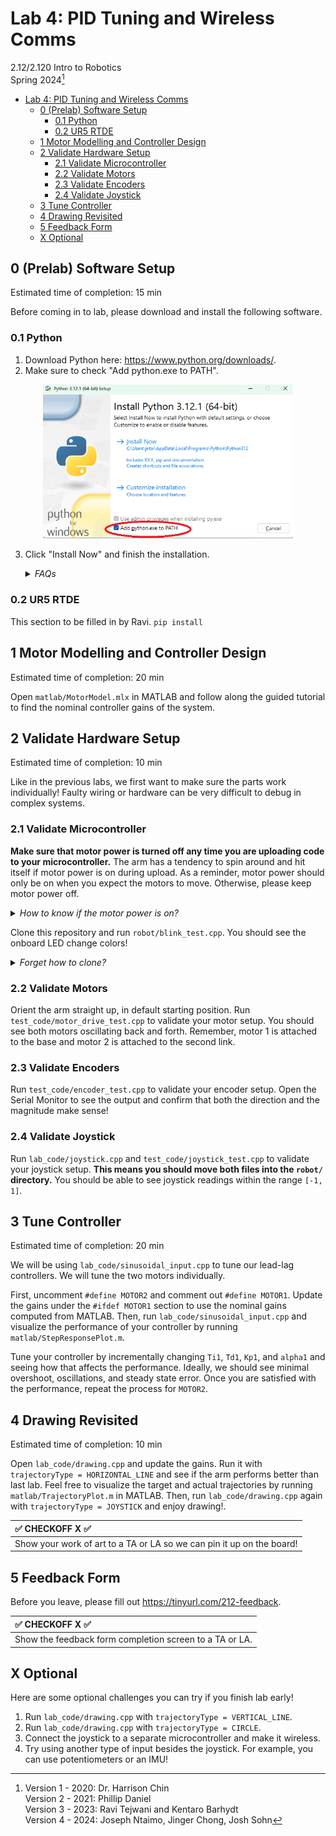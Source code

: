 # Lab 4: PID Tuning and Wireless Comms

2.12/2.120 Intro to Robotics  
Spring 2024[^1]

- [Lab 4: PID Tuning and Wireless Comms](#lab-4-pid-tuning-and-wireless-comms)
  - [0 (Prelab) Software Setup](#0-prelab-software-setup)
    - [0.1 Python](#01-python)
    - [0.2 UR5 RTDE](#02-ur5-rtde)
  - [1 Motor Modelling and Controller Design](#1-motor-modelling-and-controller-design)
  - [2 Validate Hardware Setup](#2-validate-hardware-setup)
    - [2.1 Validate Microcontroller](#21-validate-microcontroller)
    - [2.2 Validate Motors](#22-validate-motors)
    - [2.3 Validate Encoders](#23-validate-encoders)
    - [2.4 Validate Joystick](#24-validate-joystick)
  - [3 Tune Controller](#3-tune-controller)
  - [4 Drawing Revisited](#4-drawing-revisited)
  - [5 Feedback Form](#5-feedback-form)
  - [X Optional](#x-optional)

## 0 (Prelab) Software Setup

Estimated time of completion: 15 min

Before coming in to lab, please download and install the following software.

### 0.1 Python 

1. Download Python here: https://www.python.org/downloads/.
2. Make sure to check "Add python.exe to PATH".
  
<p align="center">
<img src="./.images/Python_install.png" alt="ik" width="400"/>
</p>

3. Click "Install Now" and finish the installation.

    <details>
    <summary><i> FAQs </i></summary>

    - **What version of Python do I need?**  
    We recommend at least 3.8 to ensure compatibility with the packages we will use in this class. If you already have Python, you should be able to check its version by entering the command `python --version` in your terminal. 

    - **How do I check that I installed Python correctly?**  
    Entering the command `python` in your terminal should return `Python X.X (tags...`. If it instead returns `python is not recognized as an internal or external command, operable program, or batch file` or `python: command not found`, you may have forgotten to add Python to PATH during installation. You can fix this using the following instructions: [How to Add Python to PATH](https://realpython.com/add-python-to-path/).

    - **I already have Miniconda/Anaconda Python. Do I need to get vanilla Python?**  
    We recommend getting vanilla Python. The staff may not be able to help troubleshoot issues relating to `conda`.
    </details>

### 0.2 UR5 RTDE

This section to be filled in by Ravi.
```pip install```

## 1 Motor Modelling and Controller Design

Estimated time of completion: 20 min

Open `matlab/MotorModel.mlx` in MATLAB and follow along the guided tutorial to find the nominal controller gains of the system.

## 2 Validate Hardware Setup
Estimated time of completion: 10 min

Like in the previous labs, we first want to make sure the parts work individually! Faulty wiring or hardware can be very difficult to debug in complex systems.

### 2.1 Validate Microcontroller

**Make sure that motor power is turned off any time you are uploading code to your microcontroller.** The arm has a tendency to spin around and hit itself if motor power is on during upload. As a reminder, motor power should only be on when you expect the motors to move. Otherwise, please keep motor power off. 

<details> <summary> <i> How to know if the motor power is on? </i> </summary>

The yellow LED on the motor driver indicates whether motor power is on or off.
</details>

Clone this repository and run `robot/blink_test.cpp`. You should see the onboard LED change colors! 

<details> <summary> <i> Forget how to clone? </i> </summary>

Please refer to the [instructions from Lab 1](
https://github.com/mit212/lab1_2024?tab=readme-ov-file#31-git-clone).

</details>

### 2.2 Validate Motors

Orient the arm straight up, in default starting position. Run `test_code/motor_drive_test.cpp` to validate your motor setup. You should see both motors oscillating back and forth. Remember, motor 1 is attached to the base and motor 2 is attached to the second link. 

### 2.3 Validate Encoders

Run `test_code/encoder_test.cpp` to validate your encoder setup. Open the Serial Monitor to see the output and confirm that both the direction and the magnitude make sense!

### 2.4 Validate Joystick

Run `lab_code/joystick.cpp` and `test_code/joystick_test.cpp` to validate your joystick setup. **This means you should move both files into the `robot/` directory.** You should be able to see joystick readings within the range `[-1, 1]`.

## 3 Tune Controller
Estimated time of completion: 20 min

We will be using `lab_code/sinusoidal_input.cpp` to tune our lead-lag controllers. We will tune the two motors individually.

First, uncomment `#define MOTOR2` and comment out `#define MOTOR1`. Update the gains under the `#ifdef MOTOR1` section to use the nominal gains computed from MATLAB. Then, run `lab_code/sinusoidal_input.cpp` and visualize the performance of your controller by running `matlab/StepResponsePlot.m`. 

Tune your controller by incrementally changing `Ti1`, `Td1`, `Kp1`, and `alpha1` and seeing how that affects the performance. Ideally, we should see minimal overshoot, oscillations, and steady state error. Once you are satisfied with the performance, repeat the process for `MOTOR2`. 

## 4 Drawing Revisited
Estimated time of completion: 10 min

Open `lab_code/drawing.cpp` and update the gains. Run it with `trajectoryType = HORIZONTAL_LINE` and see if the arm performs better than last lab. Feel free to visualize the target and actual trajectories by running `matlab/TrajectoryPlot.m` in MATLAB. Then, run `lab_code/drawing.cpp` again with `trajectoryType = JOYSTICK` and enjoy drawing!.

| :white_check_mark: CHECKOFF X :white_check_mark:   |
|:---------------------------------------------------|
| Show your work of art to a TA or LA so we can pin it up on the board! |

## 5 Feedback Form

Before you leave, please fill out https://tinyurl.com/212-feedback. 

| :white_check_mark: CHECKOFF X :white_check_mark:   |
|:---------------------------------------------------|
| Show the feedback form completion screen to a TA or LA. |

## X Optional

Here are some optional challenges you can try if you finish lab early!
1. Run `lab_code/drawing.cpp` with `trajectoryType = VERTICAL_LINE`.
2. Run `lab_code/drawing.cpp` with `trajectoryType = CIRCLE`.
3. Connect the joystick to a separate microcontroller and make it wireless.
4. Try using another type of input besides the joystick. For example, you can use potentiometers or an IMU!

[^1]: Version 1 - 2020: Dr. Harrison Chin  
  Version 2 - 2021: Phillip Daniel  
  Version 3 - 2023: Ravi Tejwani and Kentaro Barhydt  
  Version 4 - 2024: Joseph Ntaimo, Jinger Chong, Josh Sohn
